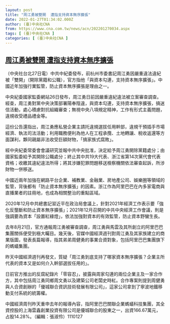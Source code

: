 ```yaml
---
layout: post
title: "周江勇被雙開  遭指支持資本無序擴張"
date: 2022-01-27T01:34:02.000Z
author: (臺)中央社CNA
from: https://www.cna.com.tw/news/acn/202201270034.aspx
tags: [ (臺)中央社CNA ]
categories: [ (臺)中央社CNA ]
---
```

<!--1643247242000-->
[周江勇被雙開  遭指支持資本無序擴張](https://www.cna.com.tw/news/acn/202201270034.aspx)
------

<div>
<div></div><div><p>（中央社台北27日電）中共中紀委發布，前杭州市委書記周江勇因嚴重違法違紀被「雙開」（開除黨籍和公職），官方指他「與資本勾連，支持資本無序擴張」。中國近年加強行業監管，防止資本無序擴張是理由之一。</p><p>中央紀委國家監委網站26日發布，周江勇日前因嚴重違紀違法被立案審查調查。經查，周江勇對黨中央決策部署陽奉陰違，與資本勾連，支持資本無序擴張，搞迷信活動，處心積慮對抗組織審查；無視中央八項規定精神，工作有形式主義問題，違規收受禮品禮金等。</p><p>這份公告還指出，周江勇應私營企業主請托違規選拔任用幹部，違規干預插手市場經濟、執法司法活動；利用職務便利為他人在工程承攬、土地轉讓、稅收返還等方面謀利，夥同親屬非法收受巨額財物，「搞家族式腐敗」。</p><p>經中央紀委常委會會議研究並報中共中央批准，決定給予周江勇開除黨籍處分；由國家監委給予其開除公職處分；終止其中共19大代表、浙江省第14次黨代會代表資格；收繳其違紀違法所得；將其涉嫌犯罪問題移送檢察機關依法審查起訴，所涉財物一併移送。</p><p>中國近兩年加強在網路平台企業、補教業、金融業、房地產公司、娛樂圈等領域的監管，背後都有「防止資本無序擴張」的因素。浙江作為阿里巴巴在內多家電商與直播業者的註冊地，也成為相關整治的重點區域。</p><p>2020年12月中共總書記習近平在政治局會議上，針對2021年經濟工作表示要「強化反壟斷和防止資本無序擴張」；2021年12月召開的中共中央經濟工作會議，則是強調要為資本「設置紅綠燈」，依法加強對資本的有效監管，防止資本野蠻生長。</p><p>去年8月21日，官方通報周江勇被審查調查，周江勇與馬雲及其所創立的阿里巴巴集團關係便受到極大矚目。幾天後，官媒中國經濟週刊對周江勇及其家族建立的商業版圖，發表長篇報導，指其弟弟周健勇的事業合資對象，包括阿里巴巴集團旗下的螞蟻集團。</p><p>昨天中國經濟週刊再發文，質疑「周江勇到底支持了哪家資本無序擴張？企業主所代表的資本又是如何介入幹部選拔任用的」。</p><p>日前官方推出的反腐紀錄片「零容忍」，披露與周家勾連的兩位企業主及一家合作方，其中包括周江勇同鄉周文勇以及建築公司老闆史時紅。合作專案則提到周健勇與人合資創辦的「優城聯合資訊技術發展有限公司」，這家公司拿到了寧波地鐵移動支付系統的統籌權。</p><p>中國經濟周刊昨天重申去年的報導內容，指阿里巴巴關聯企業螞蟻科技集團，其全資控股的上海雲鑫創業投資有限公司是優城聯合的股東之一，出資166.67萬元，占股14.28%。（編輯：張淑伶）1110127</p></div>
</div>
